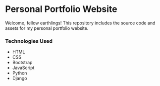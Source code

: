 <h1>Personal Portfolio Website</h1>

<p>Welcome, fellow earthlings! This repository includes the source code and assets for my personal portfolio website.</p>

<h3>Technologies Used</h3>

- HTML
- CSS
- Bootstrap
- JavaScript
- Python
- Django
